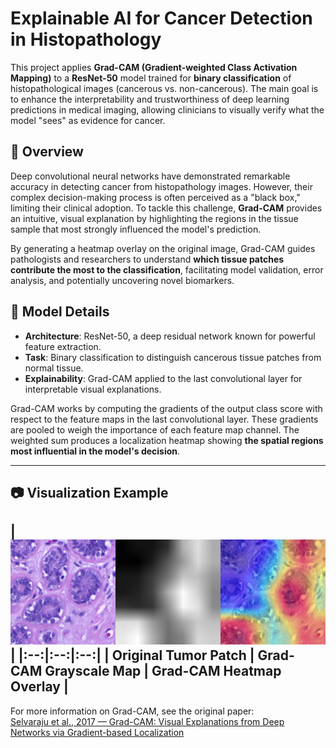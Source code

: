 # Explainable AI for Cancer Detection in Histopathology

This project applies **Grad-CAM (Gradient-weighted Class Activation Mapping)** to a **ResNet-50** model trained for **binary classification** of histopathological images (cancerous vs. non-cancerous). The main goal is to enhance the interpretability and trustworthiness of deep learning predictions in medical imaging, allowing clinicians to visually verify what the model "sees" as evidence for cancer.

## 🧠 Overview

Deep convolutional neural networks have demonstrated remarkable accuracy in detecting cancer from histopathology images. However, their complex decision-making process is often perceived as a "black box," limiting their clinical adoption. To tackle this challenge, **Grad-CAM** provides an intuitive, visual explanation by highlighting the regions in the tissue sample that most strongly influenced the model's prediction.

By generating a heatmap overlay on the original image, Grad-CAM guides pathologists and researchers to understand **which tissue patches contribute the most to the classification**, facilitating model validation, error analysis, and potentially uncovering novel biomarkers.

## 🔬 Model Details

- **Architecture**: ResNet-50, a deep residual network known for powerful feature extraction.
- **Task**: Binary classification to distinguish cancerous tissue patches from normal tissue.
- **Explainability**: Grad-CAM applied to the last convolutional layer for interpretable visual explanations.

Grad-CAM works by computing the gradients of the output class score with respect to the feature maps in the last convolutional layer. These gradients are pooled to weigh the importance of each feature map channel. The weighted sum produces a localization heatmap showing **the spatial regions most influential in the model's decision**.

---

## 📷 Visualization Example

| ![Tumor Patch](img/res.png) |
|:--:|:--:|:--:|
| **Original Tumor Patch** | **Grad-CAM Grayscale Map** | **Grad-CAM Heatmap Overlay** |
---

For more information on Grad-CAM, see the original paper:  
[Selvaraju et al., 2017 — Grad-CAM: Visual Explanations from Deep Networks via Gradient-based Localization](https://arxiv.org/abs/1610.02391)
